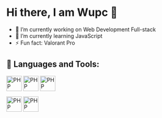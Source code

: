 # Hi there, I am Wupc 👋



- 🔭 I’m currently working on Web Development Full-stack
- 🌱 I’m currently learning JavaScript
- ⚡ Fun fact: Valorant Pro

## 🧰 Languages and Tools:


<img src=https://cdn.discordapp.com/emojis/763124774766903317.png? alt=PHP height=40 style=vertical-align:top; > </span>
<span> <img src=https://cdn.discordapp.com/emojis/745084335299887144.png?v alt=PHP height=40 style=vertical-align:top; > </span>
<span> <img src=https://cdn.discordapp.com/emojis/745084407265624244.png?v alt=PHP height=40 style=vertical-align:top; > </span>

<span> <img src=https://cdn.discordapp.com/emojis/761788881086447648.gif?v alt=PHP height=40 style=vertical-align:top; > </span>
<span> <img src=https://raw.githubusercontent.com/dhanishgajjar/vscode-icons/master/png/default_dark.png alt=PHP height=40 style=vertical-align:top; > </span>
